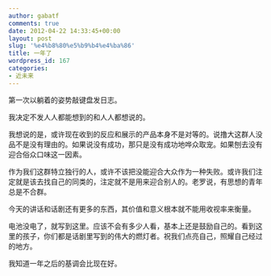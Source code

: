 ```yaml
---
author: gabatf
comments: true
date: 2012-04-22 14:33:45+00:00
layout: post
slug: '%e4%b8%80%e5%b9%b4%e4%ba%86'
title: 一年了
wordpress_id: 167
categories:
- 近未来
---
```


第一次以躺着的姿势敲键盘发日志。




我决定不发人人都能想到的和人人都想说的。  
  

我想说的是，或许现在收到的反应和展示的产品本身不是对等的。说撸大这群人没品不是没有理由的。如果说没有成功，那只是没有成功地哗众取宠。如果刨去没有迎合俗众口味这一因素。




作为我们这群特立独行的人，或许不该把没能迎合大众作为一种失败。或许我们注定就是该去找自己的同类的，注定就不是用来迎合别人的。老罗说，有思想的青年总是不合群。




今天的讲话和话剧还有更多的东西，其价值和意义根本就不能用收视率来衡量。




电池没电了，就写到这里。应该不会有多少人看，基本上还是鼓励自己的。看到这里的孩子，你们都是话剧里写到的伟大的燃灯者。祝我们点亮自己，照耀自己经过的地方。




我知道一年之后的基调会比现在好。

